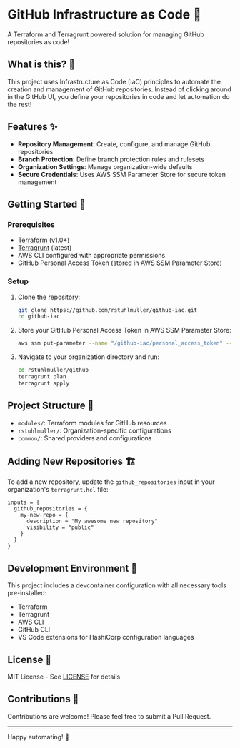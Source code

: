 # GitHub Infrastructure as Code 🚀

A Terraform and Terragrunt powered solution for managing GitHub repositories as code!

## What is this? 🤔

This project uses Infrastructure as Code (IaC) principles to automate the creation and management of GitHub repositories. Instead of clicking around in the GitHub UI, you define your repositories in code and let automation do the rest!

## Features ✨

- **Repository Management**: Create, configure, and manage GitHub repositories
- **Branch Protection**: Define branch protection rules and rulesets
- **Organization Settings**: Manage organization-wide defaults
- **Secure Credentials**: Uses AWS SSM Parameter Store for secure token management

## Getting Started 🚀

### Prerequisites

- [Terraform](https://www.terraform.io/) (v1.0+)
- [Terragrunt](https://terragrunt.gruntwork.io/) (latest)
- AWS CLI configured with appropriate permissions
- GitHub Personal Access Token (stored in AWS SSM Parameter Store)

### Setup

1. Clone the repository:
   ```bash
   git clone https://github.com/rstuhlmuller/github-iac.git
   cd github-iac
   ```

2. Store your GitHub Personal Access Token in AWS SSM Parameter Store:
   ```bash
   aws ssm put-parameter --name "/github-iac/personal_access_token" --value "your-github-token" --type SecureString
   ```

3. Navigate to your organization directory and run:
   ```bash
   cd rstuhlmuller/github
   terragrunt plan
   terragrunt apply
   ```

## Project Structure 📂

- `modules/`: Terraform modules for GitHub resources
- `rstuhlmuller/`: Organization-specific configurations
- `common/`: Shared providers and configurations

## Adding New Repositories 🏗️

To add a new repository, update the `github_repositories` input in your organization's `terragrunt.hcl` file:

```hcl
inputs = {
  github_repositories = {
    my-new-repo = {
      description = "My awesome new repository"
      visibility = "public"
    }
  }
}
```

## Development Environment 🧰

This project includes a devcontainer configuration with all necessary tools pre-installed:

- Terraform
- Terragrunt
- AWS CLI
- GitHub CLI
- VS Code extensions for HashiCorp configuration languages

## License 📜

MIT License - See [LICENSE](LICENSE) for details.

## Contributions 👥

Contributions are welcome! Please feel free to submit a Pull Request.

---

Happy automating! 🤖

